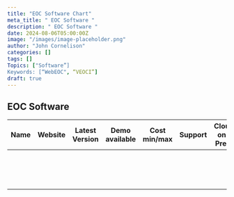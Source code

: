 ```yaml
---
title: "EOC Software Chart"
meta_title: " EOC Software "
description: " EOC Software "
date: 2024-08-06T05:00:00Z
image: "/images/image-placeholder.png"
author: "John Cornelison"
categories: []
tags: []
Topics: ["Software”]
Keywords: [“WebEOC", “VEOCI”]
draft: true
---
```


## EOC Software

| Name | Website | Latest Version | Demo available | Cost min/max | Support | Cloud on-Prem | Features    | Pro/cons | HW Requirements | Federated | API | Community-+ |     |
| ---- | ------- | -------------- | -------------- | ------------ | ------- | ------------- | ----------- | -------- | --------------- | --------- | --- | ----------- | --- |
|      |         |                |                |              |         |               | Uploading   |          |                 |           |     |             |     |
|      |         |                |                |              |         |               | Downloading |          |                 |           |     |             |     |
|      |         |                |                |              |         |               | Queuing     |          |                 |           |     |             |     |
|      |         |                |                |              |         |               |             |          |                 |           |     |             |     |
|      |         |                |                |              |         |               |             |          |                 |           |     |             |     |
